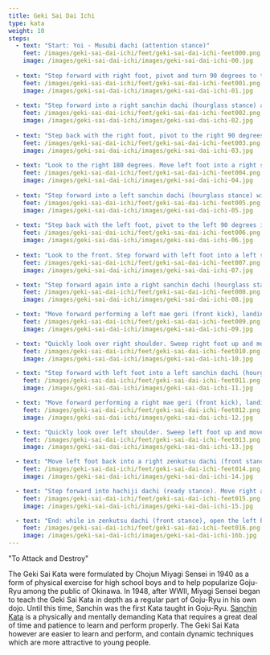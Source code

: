 ```yaml
---
title: Geki Sai Dai Ichi
type: kata
weight: 10
steps:
  - text: "Start: Yoi - Musubi dachi (attention stance)"
    feet: /images/geki-sai-dai-ichi/feet/geki-sai-dai-ichi-feet000.png
    image: /images/geki-sai-dai-ichi/images/geki-sai-dai-ichi-00.jpg
    
  - text: "Step forward with right foot, pivot and turn 90 degrees to the left into left sanchin dachi (hourglass stance) with a left jodan uke (rising block)."
    feet: /images/geki-sai-dai-ichi/feet/geki-sai-dai-ichi-feet001.png
    image: /images/geki-sai-dai-ichi/images/geki-sai-dai-ichi-01.jpg
    
  - text: "Step forward into a right sanchin dachi (hourglass stance) and do a right jodan tsuki (face punch)."
    feet: /images/geki-sai-dai-ichi/feet/geki-sai-dai-ichi-feet002.png
    image: /images/geki-sai-dai-ichi/images/geki-sai-dai-ichi-02.jpg
    
  - text: "Step back with the right foot, pivot to the right 90 degrees into a shiko dachi (square stance) with a hariatoshi (low sweeping block). Look to the left through entire move."
    feet: /images/geki-sai-dai-ichi/feet/geki-sai-dai-ichi-feet003.png
    image: /images/geki-sai-dai-ichi/images/geki-sai-dai-ichi-03.jpg
    
  - text: "Look to the right 180 degrees. Move left foot into a right sanchin dachin (hourglass stance) with a right jodan uke (rising block)."
    feet: /images/geki-sai-dai-ichi/feet/geki-sai-dai-ichi-feet004.png
    image: /images/geki-sai-dai-ichi/images/geki-sai-dai-ichi-04.jpg
    
  - text: "Step forward into a left sanchin dachi (hourglass stance) with a left jodan tsuki (face punch)."
    feet: /images/geki-sai-dai-ichi/feet/geki-sai-dai-ichi-feet005.png
    image: /images/geki-sai-dai-ichi/images/geki-sai-dai-ichi-05.jpg
    
  - text: "Step back with the left foot, pivot to the left 90 degrees into a shiko dachi (square stance) with a right side hariatoshi (low sweeping block). Look to the right through entire move."
    feet: /images/geki-sai-dai-ichi/feet/geki-sai-dai-ichi-feet006.png
    image: /images/geki-sai-dai-ichi/images/geki-sai-dai-ichi-06.jpg
    
  - text: "Look to the front. Step forward with left foot into a left sanchin dachi (hourglass stance) with a left yoko uke (side block)."
    feet: /images/geki-sai-dai-ichi/feet/geki-sai-dai-ichi-feet007.png
    image: /images/geki-sai-dai-ichi/images/geki-sai-dai-ichi-07.jpg

  - text: "Step forward again into a right sanchin dachi (hourglass stance) with a right yoko uke (side block)."
    feet: /images/geki-sai-dai-ichi/feet/geki-sai-dai-ichi-feet008.png
    image: /images/geki-sai-dai-ichi/images/geki-sai-dai-ichi-08.jpg

  - text: "Move forward performing a left mae geri (front kick), landing in zenkutsu dachi (front stance). Execute a left empi uchi (elbow strike), left uraken uchi (backfist strike), a left gedan barai (low block) and finally a gyaku tsuki (reverse punch) and KIAI!"
    feet: /images/geki-sai-dai-ichi/feet/geki-sai-dai-ichi-feet009.png
    image: /images/geki-sai-dai-ichi/images/geki-sai-dai-ichi-09.jpg

  - text: "Quickly look over right shoulder. Sweep right foot up and move into hachiji dachi (ready stance) facing your right, with a shuto uchi (knife hand strike) with right hand looking over right shoulder."
    feet: /images/geki-sai-dai-ichi/feet/geki-sai-dai-ichi-feet010.png
    image: /images/geki-sai-dai-ichi/images/geki-sai-dai-ichi-10.jpg

  - text: "Step forward with left foot into a left sanchin dachi (hourglass stance) and execute a yoko uke (side block)."
    feet: /images/geki-sai-dai-ichi/feet/geki-sai-dai-ichi-feet011.png
    image: /images/geki-sai-dai-ichi/images/geki-sai-dai-ichi-11.jpg

  - text: "Move forward performing a right mae geri (front kick), landing in zenkutsu dachi (front stance). Execute a right empi uchi (elbow strike), right uraken uchi (backfist strike), a right gedan barai (low block) and finally a gyaku tsuki (reverse punch)and KIAI!"
    feet: /images/geki-sai-dai-ichi/feet/geki-sai-dai-ichi-feet012.png
    image: /images/geki-sai-dai-ichi/images/geki-sai-dai-ichi-12.jpg

  - text: "Quickly look over left shoulder. Sweep left foot up and move into hachiji dachi (ready stance) facing your left, with a shuto uchi (knife hand strike) with left hand looking over left shoulder."
    feet: /images/geki-sai-dai-ichi/feet/geki-sai-dai-ichi-feet013.png
    image: /images/geki-sai-dai-ichi/images/geki-sai-dai-ichi-13.jpg

  - text: "Move left foot back into a right zenkutsu dachi (front stance). Pull your left hand (palm down) into a fist to your left chamber. Meanwhile, the right hand remains in the right \"chamber\" in a fist (palm up). Quickly thrust both fists forward, left down, right up. This is a yama tsuki (\"U\" punch), the top fist is directed to the solar plexus while the lower fist is directed to the lower abdomen of your opponent."
    feet: /images/geki-sai-dai-ichi/feet/geki-sai-dai-ichi-feet014.png
    image: /images/geki-sai-dai-ichi/images/geki-sai-dai-ichi-14.jpg

  - text: "Step forward into hachiji dachi (ready stance). Move right arm across the body into the crease of the elbow of the left arm. This action reverses the position of the fists. Quickly step back into a zenkutsu dachi (front stance) pulling the fists back into their chambers. Now the left is palm up and the right fist is facing down. Quickly thrust both fists forward, left up, right down into yama tzuki (\"U\" punch)."
    feet: /images/geki-sai-dai-ichi/feet/geki-sai-dai-ichi-feet015.png
    image: /images/geki-sai-dai-ichi/images/geki-sai-dai-ichi-15.jpg

  - text: "End: while in zenkutsu dachi (front stance), open the left hand and move right hand in a half circle (fist closed) and lay into the open palm. Step forward into musubi dachi (attention stance), keeping knees slightly bent. Slowly straighten the knees and turn hands towards your body so that your arms a straight and hands crossed in front of you left over right. Open your right hand."
    feet: /images/geki-sai-dai-ichi/feet/geki-sai-dai-ichi-feet016.png
    image: /images/geki-sai-dai-ichi/images/geki-sai-dai-ichi-16b.jpg
---
```


"To Attack and Destroy"

The Geki Sai Kata were formulated by Chojun Miyagi Sensei in 1940 as a form of physical exercise for high school boys and to help popularize Goju-Ryu among the public of Okinawa. In 1948, after WWII, Miyagi Sensei began to teach the Geki Sai Kata in depth as a regular part of Goju-Ryu in his own dojo. Until this time, Sanchin was the first Kata taught in Goju-Ryu. [Sanchin Kata](../sanchin) is a physically and mentally demanding Kata that requires a great deal of time and patience to learn and perform properly. The Geki Sai Kata however are easier to learn and perform, and contain dynamic techniques which are more attractive to young people.